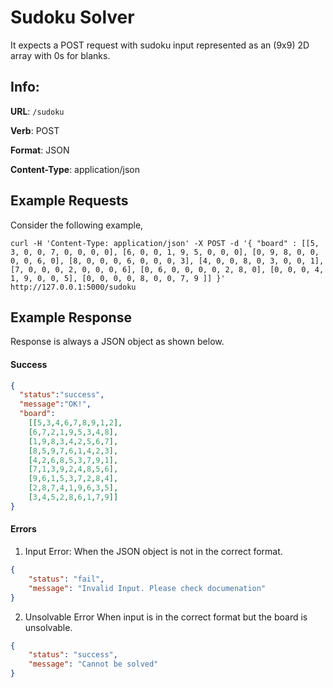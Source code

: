 # Sudoku Solver


It expects a POST request with sudoku input represented as an (9x9) 2D array with 0s for blanks.

## Info:

**URL**: `/sudoku`

**Verb**: POST

**Format**: JSON

**Content-Type**: application/json


## Example Requests

Consider the following example,  

`curl -H 'Content-Type: application/json' -X POST -d '{
    "board" :
        [[5, 3, 0, 0, 7, 0, 0, 0, 0],
        [6, 0, 0, 1, 9, 5, 0, 0, 0],
        [0, 9, 8, 0, 0, 0, 0, 6, 0],
        [8, 0, 0, 0, 6, 0, 0, 0, 3],
        [4, 0, 0, 8, 0, 3, 0, 0, 1],
        [7, 0, 0, 0, 2, 0, 0, 0, 6],
        [0, 6, 0, 0, 0, 0, 2, 8, 0],
        [0, 0, 0, 4, 1, 9, 0, 0, 5],
        [0, 0, 0, 0, 8, 0, 0, 7, 9 ]]
}' http://127.0.0.1:5000/sudoku`


## Example Response

Response is always a JSON object as shown below.

#### Success
```json
{
  "status":"success",
  "message":"OK!",
  "board":
    [[5,3,4,6,7,8,9,1,2],
    [6,7,2,1,9,5,3,4,8],
    [1,9,8,3,4,2,5,6,7],
    [8,5,9,7,6,1,4,2,3],
    [4,2,6,8,5,3,7,9,1],
    [7,1,3,9,2,4,8,5,6],
    [9,6,1,5,3,7,2,8,4],
    [2,8,7,4,1,9,6,3,5],
    [3,4,5,2,8,6,1,7,9]]
}
```

#### Errors
  1. Input Error: When the JSON object is not in the correct format.
```json
{
    "status": "fail",
    "message": "Invalid Input. Please check documenation"
}
```
  2. Unsolvable Error When input is in the correct format but the board is unsolvable.
```json
{
    "status": "success",
    "message": "Cannot be solved"
}
```
